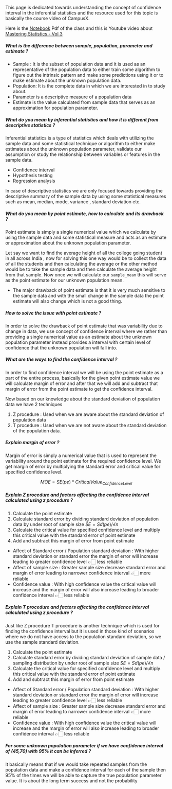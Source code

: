 This page is dedicated towards understanding the concept of confidence interval in the inferential statistics and the resource used for this topic is basically the course video of CampusX. 

Here is the [Notebook](https://drive.google.com/file/d/1nskWHtR1ePmrje76k71gdUc2-fcVWvMH/view) Pdf of the class and this is Youtube video about [Mastering Statistics - Vol 3](https://youtube.com/playlist?list=PLnVYEpTNGNtXVA7cR_H85j5Lxw8JOoX1z&si=xCyqwdsM5fibJBVe) 

##### What is the difference between sample, population, parameter and estimate ? 

- Sample : It is the subset of population data and it is used as an representative of the population data to either train some algorithm to figure out the intrinsic pattern and make some predictions using it or to make estimate about the unknown population data.
- Population: It is the complete data in which we are interested in to study about.
- Parameter is a descriptive measure of a population data 
- Estimate is the value calculated from sample data that serves as an approximation for population parameter.

##### What do you mean by inferential statistics and how it is different from descriptive statistics ? 

Inferential statistics is a type of statistics which deals with utilizing the sample data and some statistical technique or algorithm to either make estimates about the unknown population parameter, validate our assumption or study the relationship between variables or features in the sample data.

- Confidence interval
- Hypothesis testing
- Regression analysis

In case of descriptive statistics we are only focused towards providing the descriptive summary of the sample data by using some statistical measures such as mean, median, mode, variance , standard deviation etc.

##### What do you mean by point estimate, how to calculate and its drawback ? 

Point estimate is simply a single numerical value which we calculate by using the sample data and some statistical measure and acts as an estimate or approximation about the unknown population parameter.

Let say we want to find the average height of all the college going student in all across India , now for solving this one way would be to collect the data of all the students and then calculating the average or the other method would be to take the sample data and then calculate the average height from that sample. Now once we will calculate our `sample_mean` this will serve as the point estimate for our unknown population mean.

- The major drawback of point estimate is that it is very much sensitive to the sample data and with the small change in the sample data the point estimate will also change which is not a good thing.

##### How to solve the issue with point estimate ? 

In order to solve the drawback of point estimate that was variability due to change in data, we use concept of confidence interval where we rather than providing a single numerical value as an estimate about the unknown population parameter instead provides a interval with certain level of confidence that the unknown population will fall into.
##### What are the ways to find the confidence interval ? 

In order to find confidence interval we will be using the point estimate as a part of the entire process, basically for the given point estimate value we will calculate margin of error and after that we will add and subtract that margin of error from the point estimate to get the confidence interval.

Now based on our knowledge about the standard deviation of population data we have 2 techniques

1. Z procedure : Used when we are aware about the standard deviation of population data
2. T procedure : Used when we are not aware about the standard deviation of the population data.
##### Explain margin of error ? 

Margin of error is simply a numerical value that is used to represent the variability around the point estimate for the required confidence level. We get margin of error by multiplying the standard error and critical value for specified confidence level.

$$MOE = SE(pe) * CriticalValue_{ConfidenceLevel}$$


##### Explain Z procedure and factors affecting the confidence interval calculated using z procedure ? 

1. Calculate the point estimate
2. Calculate standard error by dividing standard deviation of population data by under root of sample size $SE = Sd(pe)/√n$
3. Calculate the critical value for specified confidence level and multiply this critical value with the standard error of point estimate
4. Add and subtract this margin of error from point estimate 


- Affect of Standard error / Population standard deviation : With higher standard deviation or standard error the margin of error will increase leading to greater confidence level 👉🏻 less reliable
- Affect of sample size : Greater sample size decrease standard error and margin of error leading to narrower confidence interval 👉🏻 more reliable
- Confidence value : With high confidence value the critical value will increase and the margin of error will also increase leading to broader confidence interval 👉🏻 less reliable

##### Explain T procedure and factors affecting the confidence interval calculated using z procedure ? 

Just like Z procedure T procedure is another technique which is used for finding the confidence interval but it is used in those kind of scenarios where we do not have access to the population standard deviation, so we use the sample standard deviation.

1. Calculate the point estimate
2. Calculate standard error by dividing standard deviation of sample data / sampling distribution by under root of sample size $SE = Sd(pe)/√n$
3. Calculate the critical value for specified confidence level and multiply this critical value with the standard error of point estimate
4. Add and subtract this margin of error from point estimate 


 - Affect of Standard error / Population standard deviation : With higher standard deviation or standard error the margin of error will increase leading to greater confidence level 👉🏻 less reliable
- Affect of sample size : Greater sample size decrease standard error and margin of error leading to narrower confidence interval 👉🏻 more reliable
- Confidence value : With high confidence value the critical value will increase and the margin of error will also increase leading to broader confidence interval 👉🏻 less reliable


##### For some unknown population parameter if we have confidence interval of (45,70) with 95% it can be inferred ?

It basically means that if we would take repeated samples from the population data and make a confidence interval for each of the sample then 95% of the times we will be able to capture the true population parameter value. It is about the long term success and not the probability 

